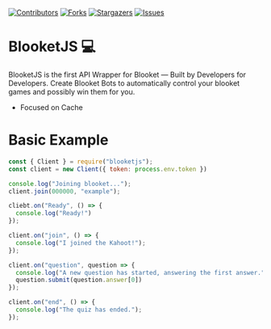[![Contributors][contributors-shield]][contributors-url]
[![Forks][forks-shield]][forks-url]
[![Stargazers][stars-shield]][stars-url]
[![Issues][issues-shield]][issues-url]

# BlooketJS 💻
BlooketJS is the first API Wrapper for Blooket — Built by Developers for Developers. 
Create Blooket Bots to automatically control your blooket games and possibly win them for you.
- Focused on Cache 

# Basic Example
```js
const { Client } = require("blooketjs");
const client = new Client({ token: process.env.token })

console.log("Joining blooket...");
client.join(000000, "example");

cliebt.on("Ready", () => {
  console.log("Ready!")
});

client.on("join", () => {
  console.log("I joined the Kahoot!");
});

client.on("question", question => {
  console.log("A new question has started, answering the first answer.");
  question.submit(question.answer[0])
});

client.on("end", () => {
  console.log("The quiz has ended.");
});
```

[contributors-shield]: https://img.shields.io/github/contributors/Blooket-API/BlooketJS.svg?style=for-the-badge
[contributors-url]: https://github.com/Blooket-API/BlooketJS/graphs/contributors
[forks-shield]: https://img.shields.io/github/forks/Blooket-API/BlooketJS.svg?style=for-the-badge
[forks-url]: https://github.com/Blooket-API/BlooketJS/network/members
[stars-shield]: https://img.shields.io/github/stars/Blooket-API/BlooketJS.svg?style=for-the-badge
[stars-url]: https://github.com/Blooket-API/BlooketJS/stargazers
[issues-shield]: https://img.shields.io/github/issues/Blooket-API/BlooketJS.svg?style=for-the-badge
[issues-url]: https://github.com/Blooket-API/BlooketJS/issues
[license-shield]: https://img.shields.io/github/license/Blooket-API/BlooketJS.svg?style=for-the-badge
